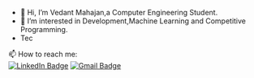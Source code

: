 - 👋 Hi, I’m Vedant Mahajan,a Computer Engineering Student.
- 👀 I’m interested in Development,Machine Learning and Competitive Programming.
- Tec






📫 How to reach me:  
 [![LinkedIn Badge](https://img.shields.io/badge/LinkedIn-0077B5?style=for-the-badge&logo=linkedin&logoColor=white)](https://www.linkedin.com/in/vedant-mahajan-774bb017a/)
 [![Gmail Badge](https://img.shields.io/badge/Gmail-D14836?style=for-the-badge&logo=gmail&logoColor=white)](vedantmahajan111@gmail.com)
<!---
vedantm11/vedantm11 is a ✨ special ✨ repository because its `README.md` (this file) appears on your GitHub profile.
You can click the Preview link to take a look at your changes.
--->
